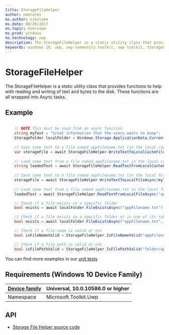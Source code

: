 ```yaml
---
title: StorageFileHelper
author: nmetulev
ms.author: nikolame
ms.date: 08/20/2017
ms.topic: overview
ms.prod: windows
ms.technology: uwp
description: The StorageFileHelper is a static utility class that provides functions to help with reading and writing of text and bytes to the disk.  These functions are all wrapped into Async tasks.
keywords: windows 10, uwp, uwp community toolkit, uwp toolkit, StorageFileHelper
---
```


# StorageFileHelper

The StorageFileHelper is a static utility class that provides functions to help with reading and writing of text and bytes to the disk.  These functions are all wrapped into Async tasks.


## Example

```csharp

	// NOTE This must be used from an async function
	string myText = "Great information that the users wants to keep";
	StorageFolder localFolder = Windows.Storage.ApplicationData.Current.LocalFolder;
	
	// Save some text to a file named appFilename.txt (in the local cache folder)
	var storageFile = await StorageFileHelper.WriteTextToLocalCacheFileAsync(myText, "appFilename.txt");
	
	// Load some text from a file named appFilename.txt in the local cache folder	
	string loadedText = await StorageFileHelper.ReadTextFromLocalCacheFileAsync("appFilename.txt");
	
	// Save some text to a file named appFilename.txt (in the local folder)
	storageFile = await StorageFileHelper.WriteTextToLocalFileAsync(myText, "appFilename.txt");
	
	// Load some text from a file named appFilename.txt in the local folder	
	loadedText = await StorageFileHelper.ReadTextFromLocalFileAsync("appFilename.txt");

	// Check if a file exists in a specific folder
	bool exists = await localFolder.FileExistsAsync("appFilename.txt");

	// Check if a file exists in a specific folder or in one of its subfolders
	bool exists = await localFolder.FileExistsAsync("appFilename.txt", true);

	// Check if a file name is valid or not
	bool isFileNameValid = StorageFileHelper.IsFileNameValid("appFilename.txt");

	// Check if a file path is valid or not
	bool isFilePathValid = StorageFileHelper.IsFilePathValid("folder/appFilename.txt");

```

You can find more examples in our [unit tests](https://github.com/Microsoft/UWPCommunityToolkit/blob/master/UnitTests/Helpers/Test_StorageFileHelper.cs)

## Requirements (Windows 10 Device Family)

| [Device family](http://go.microsoft.com/fwlink/p/?LinkID=526370) | Universal, 10.0.10586.0 or higher |
| --- | --- |
| Namespace | Microsoft.Toolkit.Uwp |

## API
* [Storage File Helper source code](https://github.com/Microsoft/UWPCommunityToolkit/blob/master/Microsoft.Toolkit.Uwp/Helpers/StorageFileHelper.cs)

